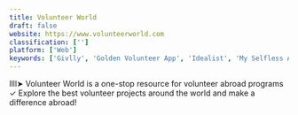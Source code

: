 ```yaml
---
title: Volunteer World
draft: false 
website: https://www.volunteerworld.com
classification: ['']
platform: ['Web']
keywords: ['Givlly', 'Golden Volunteer App', 'Idealist', 'My Selfless Act', 'VolunteerBase', 'Volunteerhub']
---
```

llll➤ Volunteer World is a one-stop resource for volunteer abroad programs ✓ Explore the best volunteer projects around the world and make a difference abroad!